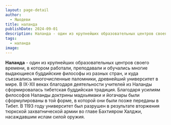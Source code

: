 ```yaml
---
layout: page-detail
author:
  - Яшодеви
title: наланда
publishDate: 2024-09-01
description: Наланда - один из крупнейших образовательных центров своего времени, в котором работали, преподавали и обучались многие выдающиеся буддийские философы из разных стран, и куда съезжались многочисленные паломники, древнейший университет в мире.
tags:
  - наланда
image:
---
```

**Наланда** - один из крупнейших образовательных центров своего времени, в котором работали, преподавали и обучались многие выдающиеся буддийские философы из разных стран, и куда съезжались многочисленные паломники, древнейший университет в мире. В IX-XII веках благодаря деятельности учителей из Наланды сформировалась тибетская буддийская традиция. Благодаря усилиям философов Наланды доктрины мадхьямаки и йогачары были сформулированы в той форме, в которой они были позже переданы в Тибет. В 1193 году университет был разрушен в результате вторжения тюркской захватнической армии во главе Бахтияром Халджи, насаждавшим ислам силой оружия.

